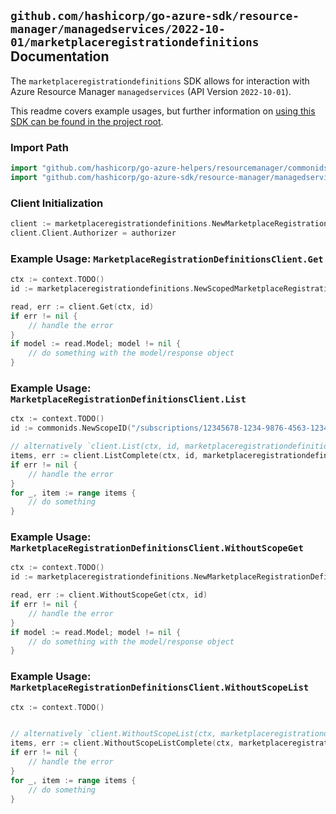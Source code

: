 
## `github.com/hashicorp/go-azure-sdk/resource-manager/managedservices/2022-10-01/marketplaceregistrationdefinitions` Documentation

The `marketplaceregistrationdefinitions` SDK allows for interaction with Azure Resource Manager `managedservices` (API Version `2022-10-01`).

This readme covers example usages, but further information on [using this SDK can be found in the project root](https://github.com/hashicorp/go-azure-sdk/tree/main/docs).

### Import Path

```go
import "github.com/hashicorp/go-azure-helpers/resourcemanager/commonids"
import "github.com/hashicorp/go-azure-sdk/resource-manager/managedservices/2022-10-01/marketplaceregistrationdefinitions"
```


### Client Initialization

```go
client := marketplaceregistrationdefinitions.NewMarketplaceRegistrationDefinitionsClientWithBaseURI("https://management.azure.com")
client.Client.Authorizer = authorizer
```


### Example Usage: `MarketplaceRegistrationDefinitionsClient.Get`

```go
ctx := context.TODO()
id := marketplaceregistrationdefinitions.NewScopedMarketplaceRegistrationDefinitionID("/subscriptions/12345678-1234-9876-4563-123456789012/resourceGroups/some-resource-group", "marketplaceIdentifier")

read, err := client.Get(ctx, id)
if err != nil {
	// handle the error
}
if model := read.Model; model != nil {
	// do something with the model/response object
}
```


### Example Usage: `MarketplaceRegistrationDefinitionsClient.List`

```go
ctx := context.TODO()
id := commonids.NewScopeID("/subscriptions/12345678-1234-9876-4563-123456789012/resourceGroups/some-resource-group")

// alternatively `client.List(ctx, id, marketplaceregistrationdefinitions.DefaultListOperationOptions())` can be used to do batched pagination
items, err := client.ListComplete(ctx, id, marketplaceregistrationdefinitions.DefaultListOperationOptions())
if err != nil {
	// handle the error
}
for _, item := range items {
	// do something
}
```


### Example Usage: `MarketplaceRegistrationDefinitionsClient.WithoutScopeGet`

```go
ctx := context.TODO()
id := marketplaceregistrationdefinitions.NewMarketplaceRegistrationDefinitionID("marketplaceIdentifier")

read, err := client.WithoutScopeGet(ctx, id)
if err != nil {
	// handle the error
}
if model := read.Model; model != nil {
	// do something with the model/response object
}
```


### Example Usage: `MarketplaceRegistrationDefinitionsClient.WithoutScopeList`

```go
ctx := context.TODO()


// alternatively `client.WithoutScopeList(ctx, marketplaceregistrationdefinitions.DefaultWithoutScopeListOperationOptions())` can be used to do batched pagination
items, err := client.WithoutScopeListComplete(ctx, marketplaceregistrationdefinitions.DefaultWithoutScopeListOperationOptions())
if err != nil {
	// handle the error
}
for _, item := range items {
	// do something
}
```
